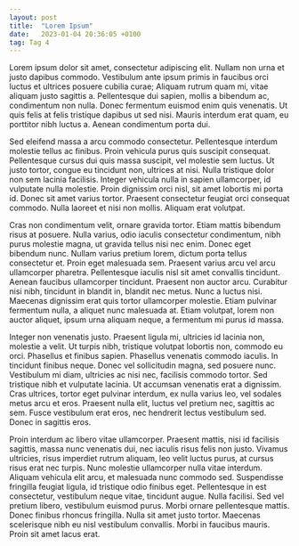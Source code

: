 ```yaml
---
layout: post
title:  "Lorem Ipsum"
date:   2023-01-04 20:36:05 +0100
tag: Tag 4
---
```


Lorem ipsum dolor sit amet, consectetur adipiscing elit. Nullam non urna et justo dapibus commodo. Vestibulum ante ipsum primis in faucibus orci luctus et ultrices posuere cubilia curae; Aliquam rutrum quam mi, vitae aliquam justo sagittis a. Pellentesque dui sapien, mollis a bibendum ac, condimentum non nulla. Donec fermentum euismod enim quis venenatis. Ut quis felis at felis tristique dapibus ut sed nisi. Mauris interdum erat quam, eu porttitor nibh luctus a. Aenean condimentum porta dui.

Sed eleifend massa a arcu commodo consectetur. Pellentesque interdum molestie tellus ac finibus. Proin vehicula purus quis suscipit consequat. Pellentesque cursus dui quis massa suscipit, vel molestie sem luctus. Ut justo tortor, congue eu tincidunt non, ultrices at nisi. Nulla tristique dolor non sem lacinia facilisis. Integer vehicula nulla in sapien ullamcorper, id vulputate nulla molestie. Proin dignissim orci nisl, sit amet lobortis mi porta id. Donec sit amet varius tortor. Praesent consectetur feugiat orci consequat commodo. Nulla laoreet et nisi non mollis. Aliquam erat volutpat.

Cras non condimentum velit, ornare gravida tortor. Etiam mattis bibendum risus at posuere. Nulla varius, odio iaculis consectetur condimentum, nibh purus molestie magna, ut gravida tellus nisi nec enim. Donec eget bibendum nunc. Nullam varius pretium lorem, dictum porta tellus consectetur et. Proin eget malesuada sem. Praesent varius arcu vel arcu ullamcorper pharetra. Pellentesque iaculis nisl sit amet convallis tincidunt. Aenean faucibus ullamcorper tincidunt. Praesent non auctor arcu. Curabitur nisi nibh, tincidunt in blandit in, blandit nec metus. Nunc a luctus nisi. Maecenas dignissim erat quis tortor ullamcorper molestie. Etiam pulvinar fermentum nulla, a aliquet nunc malesuada at. Etiam volutpat, lorem non auctor aliquet, ipsum urna aliquam neque, a fermentum mi purus id massa.

Integer non venenatis justo. Praesent ligula mi, ultricies id lacinia non, molestie a velit. Ut turpis nibh, tristique volutpat lobortis non, commodo eu orci. Phasellus et finibus sapien. Phasellus venenatis commodo iaculis. In tincidunt finibus neque. Donec vel sollicitudin magna, sed posuere nunc. Vestibulum mi diam, ultricies ac nisi nec, facilisis commodo tortor. Sed tristique nibh et vulputate lacinia. Ut accumsan venenatis erat a dignissim. Cras ultrices, tortor eget pulvinar interdum, ex nulla varius leo, vel sodales metus arcu et eros. Praesent nulla elit, luctus vel pretium nec, sagittis ac sem. Fusce vestibulum erat eros, nec hendrerit lectus vestibulum sed. Donec in sagittis eros.

Proin interdum ac libero vitae ullamcorper. Praesent mattis, nisi id facilisis sagittis, massa nunc venenatis dui, nec iaculis risus felis non justo. Vivamus ultricies, risus imperdiet rutrum aliquam, leo velit luctus purus, at cursus risus erat nec turpis. Nunc molestie ullamcorper nulla vitae interdum. Aliquam vehicula elit arcu, et malesuada nunc commodo sed. Suspendisse fringilla feugiat ligula, id tristique odio finibus eget. Pellentesque in est consectetur, vestibulum neque vitae, tincidunt augue. Nulla facilisi. Sed vel pretium libero, vestibulum euismod purus. Morbi ornare pellentesque mattis. Donec finibus rhoncus fringilla. Nulla sit amet justo tortor. Maecenas scelerisque nibh eu nisl vestibulum convallis. Morbi in faucibus mauris. Proin sit amet lacus erat.
